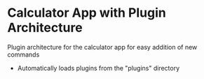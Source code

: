 # Calculator App with Plugin Architecture

Plugin architecture for the calculator app for easy addition of new commands

- Automatically loads plugins from the "plugins" directory